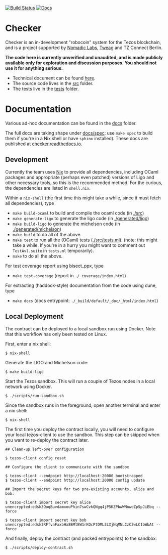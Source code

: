[![Build Status](https://github.com/tezos-checker/huxian/workflows/CI/badge.svg)](https://github.com/tezos-checker/huxian/actions)
[![Docs](https://readthedocs.org/projects/checker/badge/?version=latest)](https://checker.readthedocs.io/en/latest/)

# Checker

Checker is an in-development "robocoin" system for the Tezos blockchain,
and is a project supported by [Nomadic Labs](https://nomadic-labs.com/),
[Tweag](https://tweag.io/) and TZ Connect Berlin.

**The code here is currently unverified and unaudited, and is made
publicly available only for exploration and discussion purposes.
You should not use it for anything serious.**

* Technical document can be found [here](https://hackmd.io/teMO2x9PRRy1iTBtrSMBvA?view).
* The source code lives in the [src](./src) folder.
* The tests live in the [tests](./tests) folder.

# Documentation

Various ad-hoc documentation can be found in the [docs](./docs) folder.

The full docs are taking shape under [docs/spec](./docs/spec): use `make spec` to build them if you're in a Nix shell or have `sphinx` installed). These docs are published at [checker.readthedocs.io](https://checker.readthedocs.io/).

## Development

Currently the team uses [Nix](https://nixos.org/) to provide all dependencies, including OCaml packages and appropriate (perhaps even patched) versions of Ligo and other necessary tools, so this is the recommended method. For the curious, the dependencies are listed in `shell.nix`.

Within a `nix-shell` (the first time this might take a while, since it must fetch all dependencies), type

* `make build-ocaml` to build and compile the ocaml code (in [./src](./src))
* `make generate-ligo` to generate the ligo code (in [./generated/ligo](./generated/ligo))
* `make build-ligo` to generate the michelson code (in [./generated/michelson](./generated/michelson))
* `make build` to do all of the above.
* `make test` to run all the (OCaml) tests ([./src/tests.ml](./src/tests.ml)). (note: this might take a while. If you're in a hurry you might want to comment out `TestAvl.suite` in `tests.ml` temporarily).
* `make` to do all the above.

For test coverage report using bisect_ppx, type
*  `make test-coverage` (report in `./_coverage/index.html`)

For extracting (haddock-style) documentation from the code using dune, type
*  `make docs` (docs entrypoint: `./_build/default/_doc/_html/index.html`)

## Local Deployment

The contract can be deployed to a local sandbox run using Docker. Note that this workflow has only been tested on Linux.

First, enter a nix shell:
```console
$ nix-shell
```

Generate the LIGO and Michelson code:

```console
$ make build-ligo
```

Start the Tezos sandbox. This will run a couple of Tezos nodes in a local network using Docker.

```console
$ ./scripts/run-sandbox.sh
```

Since the sandbox runs in the foreground, open another terminal and enter a nix shell:
```console
$ nix-shell
```

The first time you deploy the contract locally, you will need to configure your local tezos-client to use the sandbox. This step can be skipped when you want to
re-deploy the contract later.

```console
## Clean-up left-over configuration

$ tezos-client config reset

## Configure the client to communicate with the sandbox

$ tezos-client --endpoint http://localhost:20000 bootstrapped
$ tezos-client --endpoint http://localhost:20000 config update

## Import the secret keys for two pre-existing accounts, alice and bob:

$ tezos-client import secret key alice unencrypted:edsk3QoqBuvdamxouPhin7swCvkQNgq4jP5KZPbwWNnwdZpSpJiEbq --force

$ tezos-client import secret key bob unencrypted:edsk3RFfvaFaxbHx8BMtEW1rKQcPtDML3LXjNqMNLCzC3wLC1bWbAt --force
```

And finally, deploy the contract (and packed entrypoints) to the sandbox:

```console
$ ./scripts/deploy-contract.sh
```
